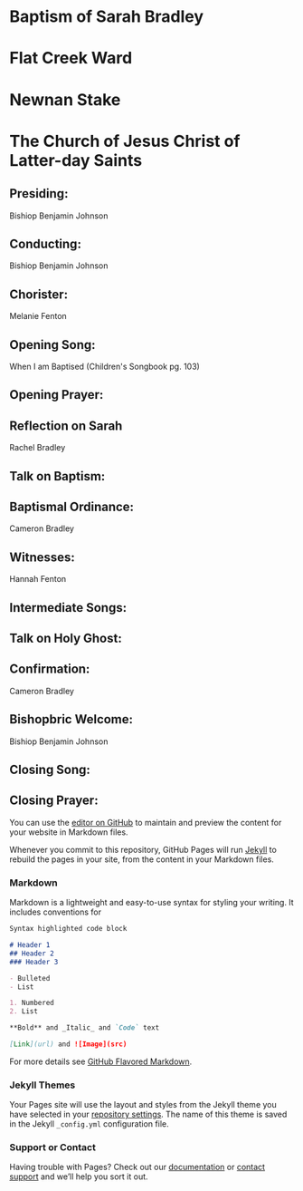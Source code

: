 # Baptism of Sarah Bradley
# Flat Creek Ward
# Newnan Stake
# The Church of Jesus Christ of Latter-day Saints

## Presiding:
Bishiop Benjamin Johnson

## Conducting:
Bishiop Benjamin Johnson

## Chorister:
Melanie Fenton

## Opening Song:
When I am Baptised (Children's Songbook pg. 103)

## Opening Prayer:

## Reflection on Sarah
Rachel Bradley

## Talk on Baptism:

## Baptismal Ordinance:
Cameron Bradley

## Witnesses:
Hannah Fenton

## Intermediate Songs:

## Talk on Holy Ghost:

## Confirmation:
Cameron Bradley

## Bishopbric Welcome:
Bishiop Benjamin Johnson

## Closing Song:


## Closing Prayer:


You can use the [editor on GitHub](https://github.com/rachfenton/rachfenton.github.io/edit/main/index.md) to maintain and preview the content for your website in Markdown files.

Whenever you commit to this repository, GitHub Pages will run [Jekyll](https://jekyllrb.com/) to rebuild the pages in your site, from the content in your Markdown files.

### Markdown

Markdown is a lightweight and easy-to-use syntax for styling your writing. It includes conventions for

```markdown
Syntax highlighted code block

# Header 1
## Header 2
### Header 3

- Bulleted
- List

1. Numbered
2. List

**Bold** and _Italic_ and `Code` text

[Link](url) and ![Image](src)
```

For more details see [GitHub Flavored Markdown](https://guides.github.com/features/mastering-markdown/).

### Jekyll Themes

Your Pages site will use the layout and styles from the Jekyll theme you have selected in your [repository settings](https://github.com/rachfenton/rachfenton.github.io/settings). The name of this theme is saved in the Jekyll `_config.yml` configuration file.

### Support or Contact

Having trouble with Pages? Check out our [documentation](https://docs.github.com/categories/github-pages-basics/) or [contact support](https://github.com/contact) and we’ll help you sort it out.
